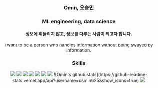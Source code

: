<div align=center>
<h3>Omin, 오승민</h3>
<h3>ML engineering, data science</h3>
  
<h4>정보에 휘둘리지 않고, 정보를 다루는 사람이 되고자 합니다.</h4>
<p>I want to be a person who handles information without being swayed by information.</p>

<h3>Skills</h3>
<img src="https://img.shields.io/badge/C-A8B9CC?style=for-the-badge&logo=C&logoColor=white">
<img src="https://img.shields.io/badge/R-276DC3?style=for-the-badge&logo=R&logoColor=white"/>
<img src="https://img.shields.io/badge/Python-3776AB?style=for-the-badge&logo=Python&logoColor=white">
<img src="https://img.shields.io/badge/Pytorch-EE4C2C?style=for-the-badge&logo=Pytorch&logoColor=white">
<img src="https://img.shields.io/badge/TensorFlow-FF6F00?style=for-the-badge&logo=TensorFlow&logoColor=white"/>
<img src="https://img.shields.io/badge/OpenCV-5C3EE8?style=for-the-badge&logo=OpenCV&logoColor=white"/>
<img src="https://img.shields.io/badge/Git-F05032?style=for-the-badge&logo=Git&logoColor=white"/>
![Omin's github stats](https://github-readme-stats.vercel.app/api?username=osmin625&show_icons=true)
<a href="https://solved.ac/osmin625" target="_blank"><img src="http://mazassumnida.wtf/api/v2/generate_badge?boj=osmin625"></a>
<!-- [![Top Langs](https://github-readme-stats.vercel.app/api/top-langs/?username=osmin625)](https://github.com/anuraghazra/github-readme-stats) -->
</div>

